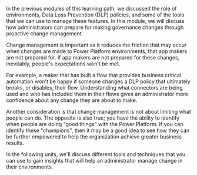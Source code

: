 In the previous modules of this learning path, we discussed the role of
environments, Data Loss Prevention (DLP) policies, and some of the tools
that we can use to manage these features. In this module, we will discuss 
how administrators can prepare for making governance changes through 
proactive change management.

Change management is important as it reduces the friction that may occur
when changes are made to Power Platform environments, that app makers are
not prepared for. If app makers are not prepared for these changes,
inevitably, people's expectations won't be met. 

For example, a maker that has built a flow that provides business critical 
automation won't be happy if someone changes a DLP policy that ultimately 
breaks, or disables, their flow. Understanding what connectors are being 
used and who has included them in their flows gives an administrator more
confidence about any change they are about to make.

Another consideration is that change management is not about limiting
what people can do. The opposite is also true; you have the ability 
to identify when people are doing "good things" with the Power Platform. 
If you can identify these "champions", then it may be a good idea to see 
how they can be further empowered to help the organization achieve greater
business results.

In the following units, we'll discuss different tools and techniques that 
you can use to gain insights that will help an administrator manage change 
in their environments.

